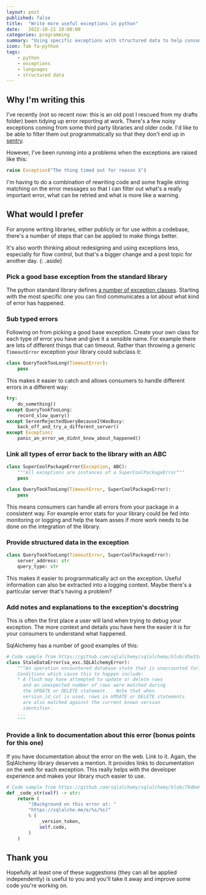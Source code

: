 ```yaml
---
layout: post
published: false
title:  "Write more useful exceptions in python"
date:   2022-10-21 10:00:00
categories: programming
summary: "Using specific exceptions with structured data to help consumers of your exceptions"
icon: fab fa-python
tags:
    - python
    - exceptions
    - languages
    - structured data
---
```


## Why I'm writing this

I've recently (not so recent now: this is an old post I rescued from my drafts folder) been tidying up error reporting 
at work. There's a few noisy exceptions coming from some third party libraries and older code. I'd like to be able to
filter them out programmatically so that they don't end up in [sentry](https://sentry.io/).

However, I've been running into a problems when the exceptions are raised like this:

```python
raise Exception("The thing timed out for reason X")
```

I'm having to do a combination of rewriting code and some fragile string matching on the error messages so that I can 
filter out what's a really important error, what can be retried and what is more like a warning.

## What would I prefer
For anyone writing libraries, either publicly or for use within a codebase, there's a number of steps that can
be applied to make things better. 

It's also worth thinking about redesigning and using exceptions less, especially for flow control, 
but that's a bigger change and a post topic for another day.
{: .aside}

### Pick a good base exception from the standard library 
The python standard library defines [a number of exception classes](https://docs.python.org/3/library/exceptions.html#base-classes).
Starting with the most specific one you can find communicates a lot about what kind of error has happened.

### Sub typed errors
Following on from picking a good base exception. Create your own class for each type of error you have and give it
a sensible name. For example there are lots of different things that can timeout. Rather than throwing a generic 
`TimeoutError` exception your library could subclass it:

```python
class QueryTookTooLong(TimeoutError):
    pass
```

This makes it easier to catch and allows consumers to handle different errors in a different way:

```python
try:
    do_something()
except QueryTookTooLong:
    record_slow_query()
except ServerRejectedQueryBecauseItWasBusy:
    back_off_and_try_a_different_server()
except Exception:
    panic_an_error_we_didnt_know_about_happened()
```


### Link all types of error back to the library with an ABC
```python
class SuperCoolPackageError(Exception, ABC):
    """All exceptions are instances of a SuperCoolPackageError"""
    pass

class QueryTookTooLong(TimeoutError, SuperCoolPackageError):
    pass
```

This means consumers can handle all errors from your package in a consistent way. For example error stats for your
library could be fed into monitoring or logging and help the team asses if more work needs to be done on the integration
of the library.

### Provide structured data in the exception
```python
class QueryTookTooLong(TimeoutError, SuperCoolPackageError):
    server_address: str
    query_type: str
```
This makes it easier to programmatically act on the exception. Useful information can also be extracted into a logging
context. Maybe there's a particular server that's having a problem?

### Add notes and explanations to the exception's docstring
This is often the first place a user will land when trying to debug your exception. The more context and details you
have here the easier it is for your consumers to understand what happened.

SqlAlchemy has a number of good examples of this:

```python
# Code sample from https://github.com/sqlalchemy/sqlalchemy/blob/d5e31d130808c94f09e51e9afb222c4efa63875c/lib/sqlalchemy/orm/exc.py#L35
class StaleDataError(sa_exc.SQLAlchemyError):
    """An operation encountered database state that is unaccounted for.
    Conditions which cause this to happen include:
    * A flush may have attempted to update or delete rows
      and an unexpected number of rows were matched during
      the UPDATE or DELETE statement.   Note that when
      version_id_col is used, rows in UPDATE or DELETE statements
      are also matched against the current known version
      identifier.
    ...
    """
```

### Provide a link to documentation about this error (bonus points for this one)
If you have documentation about the error on the web. Link to it. Again, the SqlAlchemy library deserves a mention. 
It provides links to documentation on the web for each exception. This really helps with the developer experience and 
makes your library much easier to use.

```python
# Code sample from https://github.com/sqlalchemy/sqlalchemy/blob/79dbe94bb4ccd75888d57f388195a3ba4fa6117e/lib/sqlalchemy/exc.py#L54
def _code_str(self) -> str:
    return (
        "(Background on this error at: "
        "https://sqlalche.me/e/%s/%s)"
        % (
            _version_token,
            self.code,
        )
    )
```

## Thank you
Hopefully at least one of these suggestions (they can all be applied independently) is useful to you and you'll take
it away and improve some code you're working on.